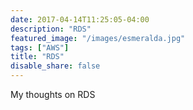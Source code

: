 ```yaml
---
date: 2017-04-14T11:25:05-04:00
description: "RDS"
featured_image: "/images/esmeralda.jpg"
tags: ["AWS"]
title: "RDS"
disable_share: false
---
```

My thoughts on RDS